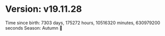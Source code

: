 # Version: v19.11.28
Time since birth: 7303 days, 175272 hours, 10516320 minutes, 630979200 seconds
Season: Autumn 🍁
